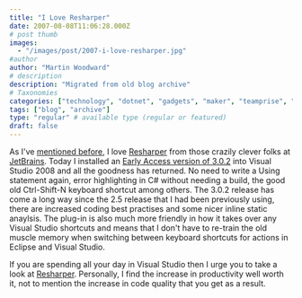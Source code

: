 ```yaml
---
title: "I Love Resharper"
date: 2007-08-08T11:06:28.000Z
# post thumb
images:
  - "/images/post/2007-i-love-resharper.jpg"
#author
author: "Martin Woodward"
# description
description: "Migrated from old blog archive"
# Taxonomies
categories: ["technology", "dotnet", "gadgets", "maker", "teamprise", "web", "programming", "personal"]
tags: ["blog", "archive"]
type: "regular" # available type (regular or featured)
draft: false
---
```

As I've [mentioned before](http://www.woodwardweb.com/dotnet/000120.html), I love [Resharper](http://www.jetbrains.com/resharper/index.html) from those crazily clever folks at [JetBrains](http://www.jetbrains.com/).  Today I installed an [Early Access version of 3.0.2](http://www.jetbrains.net/confluence/display/ReSharper/Download) into Visual Studio 2008 and all the goodness has returned.  No need to write a Using statement again, error highlighting in C# without needing a build, the good old Ctrl-Shift-N keyboard shortcut among others.  The 3.0.2 release has come a long way since the 2.5 release that I had been previously using, there are increased coding best practises and some nicer inline static anaylsis.  The plug-in is also much more friendly in how it takes over any Visual Studio shortcuts and means that I don't have to re-train the old muscle memory when switching between keyboard shortcuts for actions in Eclipse and Visual Studio. 

If you are spending all your day in Visual Studio then I urge you to take a look at [Resharper](http://www.jetbrains.com/resharper/index.html).  Personally, I find the increase in productivity well worth it, not to mention the increase in code quality that you get as a result.